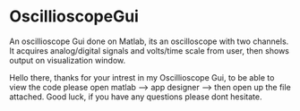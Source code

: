 # OscillioscopeGui
An oscillioscope Gui done on Matlab,  its an oscilloscope with two channels. It acquires analog/digital signals and volts/time scale from user, then shows output on visualization window.

Hello there, thanks for your intrest in my Oscillioscope Gui, to be able to view the code please open matlab --> app designer --> then open up the file attached.
Good luck, if you have any questions please dont hesitate.
